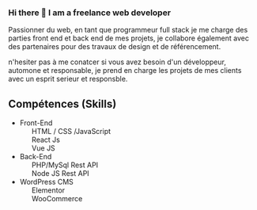 ### Hi there 👋 I am a freelance web developer
<p>
  Passionner du web, en tant que programmeur full stack je me charge des parties front end et back end de mes projets, je collabore également avec des partenaires pour des travaux de design et de référencement. 
  </p>
  <p>
  n'hesiter pas à me conatcer si vous avez besoin d'un développeur, automone et responsable, je prend en charge  les projets de mes clients avec un esprit serieur et responsble. 
  </p>
<h2>Compétences (Skills) </h2>

<ul>
  <li>Front-End
    <ul style="list-style: none;">
      <li>HTML / CSS /JavaScript</li>
      <li>React Js</li>
      <li>Vue JS</li>
    </ul>  
  </li>
  <li>Back-End
    <ul style="list-style: none;">
      <li>PHP/MySql Rest API</li>
      <li>Node JS Rest API</li>     
    </ul>  
  </li>
  <li>WordPress CMS
    <ul style="list-style: none;">     
      <li>Elementor</li>
      <li>WooCommerce</li>
    </ul>  
  </li>
</ul>
<!--
**JsWebDevelopper/JsWebDevelopper** is a ✨ _special_ ✨ repository because its `README.md` (this file) appears on your GitHub profile.

Here are some ideas to get you started:

- 🔭 I’m currently working on ...
- 🌱 I’m currently learning ...
- 👯 I’m looking to collaborate on ...
- 🤔 I’m looking for help with ...
- 💬 Ask me about ...
- 📫 How to reach me: ...
- 😄 Pronouns: ...
- ⚡ Fun fact: ...
-->
